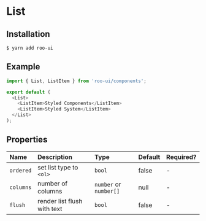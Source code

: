 # List

<!-- STORY -->

## Installation

```shell
$ yarn add roo-ui
```

## Example

```js
import { List, ListItem } from 'roo-ui/components';

export default (
  <List>
    <ListItem>Styled Components</ListItem>
    <ListItem>Styled System</ListItem>
  </List>
);
```

## Properties

| Name      | Description                 | Type                   | Default | Required? |
| :-------- | :-------------------------- | :--------------------- | :------ | :-------- |
| `ordered` | set list type to `<ol>`     | `bool`                 | false   | -         |
| `columns` | number of columns           | `number` or `number[]` | null    | -         |
| `flush`   | render list flush with text | `bool`                 | false   | -         |
